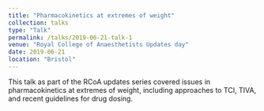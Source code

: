 ```yaml
---
title: "Pharmacokinetics at extremes of weight"
collection: talks
type: "Talk"
permalink: /talks/2019-06-21-talk-1
venue: "Royal College of Anaesthetists Updates day"
date: 2019-06-21
location: "Bristol"
---
```


This talk as part of the RCoA updates series covered issues in pharmacokinetics at extremes of weight, including approaches to TCI, TIVA, and recent guidelines for drug dosing. 
